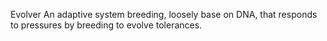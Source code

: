 Evolver
An adaptive system breeding, loosely base on DNA, that responds to pressures by breeding to evolve tolerances.